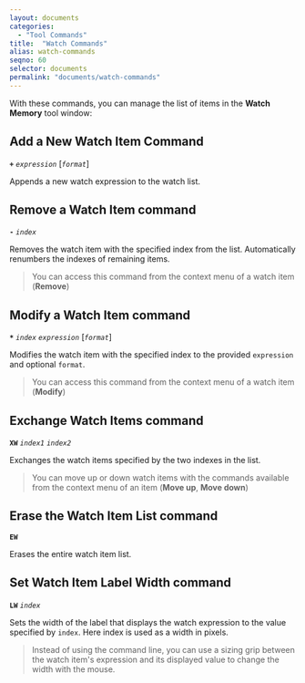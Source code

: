 ```yaml
---
layout: documents
categories: 
  - "Tool Commands"
title:  "Watch Commands"
alias: watch-commands
seqno: 60
selector: documents
permalink: "documents/watch-commands"
---
```


With these commands, you can manage the list of items in the __Watch Memory__ tool window:

## Add a New Watch Item Command

__`+`__ *`expression`* [*`format`*]

Appends a new watch expression to the watch list.

## Remove a Watch Item command

__`-`__ *`index`*

Removes the watch item with the specified index from the list. Automatically renumbers the indexes of
remaining items.

> You can access this command from the context menu of a watch item (__Remove__)

## Modify a Watch Item command

__`*`__ *`index`* *`expression`* [*`format`*]

Modifies the watch item with the specified index to the provided `expression` and optional `format`.

> You can access this command from the context menu of a watch item (__Modify__)

## Exchange Watch Items command

__`XW`__ *`index1`* *`index2`*

Exchanges the watch items specified by the two indexes in the list.

> You can move up or down watch items with the commands available from the context menu of an item
(__Move up__, __Move down__)

## Erase the Watch Item List command

__`EW`__

Erases the entire watch item list.

## Set Watch Item Label Width command

__`LW`__ *`index`*

Sets the width of the label that displays the watch expression to the value specified by `index`. Here index is
used as a width in pixels.

> Instead of using the command line, you can use a sizing grip between the watch item's expression and its displayed
value to change the width with the mouse.
